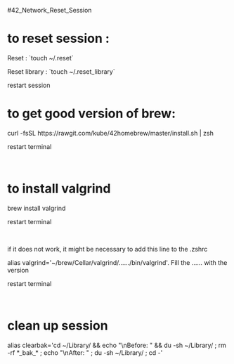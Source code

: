 #42_Network_Reset_Session

<h1>to reset session :</h1>
  <p>Reset : `touch ~/.reset`</p>
  <p>Reset library : `touch ~/.reset_library`</p>
  <p>restart session<p>

<h1>to get good version of brew:</h1>
  <p>curl -fsSL https://rawgit.com/kube/42homebrew/master/install.sh | zsh</p>
  <p>restart terminal<p></br>
 
<h1>to install valgrind</h1>
  <p>brew install valgrind</p>
  <p>restart terminal<p></br>
 
  <p>if it does not work, it might be necessary to add this line to the .zshrc</p>
  <p>alias valgrind='~/brew/Cellar/valgrind/....../bin/valgrind'. Fill the ...... with the version</p>
  <p>restart terminal<p></br>

<h1>clean up session</h1>
<p>alias clearbak='cd ~/Library/ && echo "\nBefore: " && du -sh ~/Library/ ; rm -rf *_bak_* ; echo "\nAfter: " ; du -sh ~/Library/ ;  cd -'</p>
